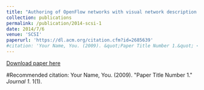 ```yaml
---
title: "Authoring of OpenFlow networks with visual network description (SDN version)"
collection: publications
permalink: /publication/2014-scsi-1
date: 2014/7/6
venue: 'SCSI'
paperurl: 'https://dl.acm.org/citation.cfm?id=2685639'
#citation: 'Your Name, You. (2009). &quot;Paper Title Number 1.&quot; <i>Journal 1</i>. 1(1).'
---
```


[Download paper here](https://dl.acm.org/citation.cfm?id=2685639)

#Recommended citation: Your Name, You. (2009). "Paper Title Number 1." <i>Journal 1</i>. 1(1).
